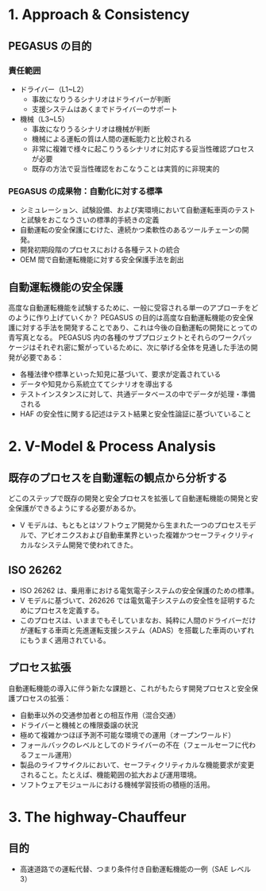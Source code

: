 # 1. Approach & Consistency
## PEGASUS の目的
### 責任範囲
* ドライバー（L1~L2）
  * 事故になりうるシナリオはドライバーが判断
  * 支援システムはあくまでドライバーのサポート
* 機械（L3~L5）
  * 事故になりうるシナリオは機械が判断
  * 機械による運転の質は人間の運転能力と比較される
  * 非常に複雑で様々に起こりうるシナリオに対応する妥当性確認プロセスが必要
  * 既存の方法で妥当性確認をおこなうことは実質的に非現実的
### PEGASUS の成果物：自動化に対する標準
* シミュレーション、試験設備、および実環境において自動運転車両のテストと試験をおこなうさいの標準的手続きの定義
* 自動運転の安全保護にむけた、連続かつ柔軟性のあるツールチェーンの開発。
* 開発初期段階のプロセスにおける各種テストの統合
* OEM 間で自動運転機能に対する安全保護手法を創出
## 自動運転機能の安全保護
高度な自動運転機能を試験するために、一般に受容される単一のアプローチをどのように作り上げていくか？
PEGASUS の目的は高度な自動運転機能の安全保護に対する手法を開発することであり、これは今後の自動運転の開発にとっての青写真となる。
PEGASUS 内の各種のサブプロジェクトとそれらのワークパッケージはそれぞれ密に繋がっているために、次に挙げる全体を見通した手法の開発が必要である：
* 各種法律や標準といった知見に基づいて、要求が定義されている
* データや知見から系統立ててシナリオを導出する
* テストインスタンスに対して、共通データベースの中でデータが処理・準備される
* HAF の安全性に関する記述はテスト結果と安全性論証に基づいていること

# 2. V-Model & Process Analysis
## 既存のプロセスを自動運転の観点から分析する
どこのステップで既存の開発と安全プロセスを拡張して自動運転機能の開発と安全保護ができるようにする必要があるか。
* V モデルは、もともとはソフトウェア開発から生まれた一つのプロセスモデルで、アビオニクスおよび自動車業界といった複雑かつセーフティクリティカルなシステム開発で使われてきた。
## ISO 26262
* ISO 26262 は、乗用車における電気電子システムの安全保護のための標準。
* V モデルに基づいて、262626 では電気電子システムの安全性を証明するためにプロセスを定義する。
* このプロセスは、いままでもそしていまなお、純粋に人間のドライバーだけが運転する車両と先進運転支援システム（ADAS）を搭載した車両のいずれにもうまく適用されている。
## プロセス拡張
自動運転機能の導入に伴う新たな課題と、これがもたらす開発プロセスと安全保護プロセスの拡張：
* 自動車以外の交通参加者との相互作用（混合交通）
* ドライバーと機械との権限委譲の状況
* 極めて複雑かつほぼ予測不可能な環境での運用（オープンワールド）
* フォールバックのレベルとしてのドライバーの不在（フェールセーフに代わるフェール運用）
* 製品のライフサイクルにおいて、セーフティクリティカルな機能要求が変更されること。たとえば、機能範囲の拡大および運用環境。
* ソフトウェアモジュールにおける機械学習技術の積極的活用。

# 3. The highway-Chauffeur

## 目的
* 高速道路での運転代替、つまり条件付き自動運転機能の一例（SAE レベル3）
